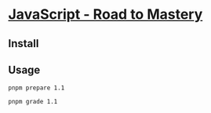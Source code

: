 # [JavaScript - Road to Mastery]()

## Install

## Usage

```shell
pnpm prepare 1.1
```

```shell
pnpm grade 1.1
```